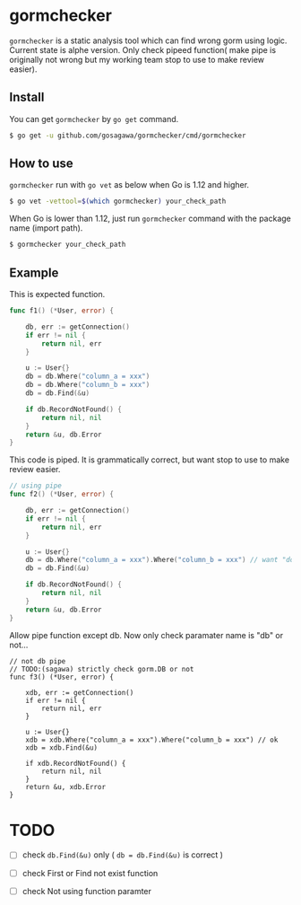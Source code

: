 # gormchecker

`gormchecker` is a static analysis tool which can find wrong gorm using logic.
Current state is alphe version. Only check pipeed function( make pipe is originally not wrong but my working team stop to use to make review easier).


## Install

You can get `gormchecker` by `go get` command.

```bash
$ go get -u github.com/gosagawa/gormchecker/cmd/gormchecker
```

## How to use

`gormchecker` run with `go vet` as below when Go is 1.12 and higher.

```bash
$ go vet -vettool=$(which gormchecker) your_check_path
```

When Go is lower than 1.12, just run `gormchecker` command with the package name (import path).

```bash
$ gormchecker your_check_path
```

## Example

This is expected function.

```go
func f1() (*User, error) {

	db, err := getConnection()
	if err != nil {
		return nil, err
	}

	u := User{}
	db = db.Where("column_a = xxx")
	db = db.Where("column_b = xxx")
	db = db.Find(&u)

	if db.RecordNotFound() {
		return nil, nil
	}
	return &u, db.Error
}
```

This code is piped. It is grammatically correct, but want stop to use to make review easier.

```go
// using pipe
func f2() (*User, error) {

	db, err := getConnection()
	if err != nil {
		return nil, err
	}

	u := User{}
	db = db.Where("column_a = xxx").Where("column_b = xxx") // want "do not use pipe"
	db = db.Find(&u)

	if db.RecordNotFound() {
		return nil, nil
	}
	return &u, db.Error
}
```

Allow pipe function except db. Now only check paramater name is "db" or not...

```
// not db pipe
// TODO:(sagawa) strictly check gorm.DB or not
func f3() (*User, error) {

	xdb, err := getConnection()
	if err != nil {
		return nil, err
	}

	u := User{}
	xdb = xdb.Where("column_a = xxx").Where("column_b = xxx") // ok
	xdb = xdb.Find(&u)

	if xdb.RecordNotFound() {
		return nil, nil
	}
	return &u, xdb.Error
}
```

# TODO
- [ ] check ```db.Find(&u)``` only ( ```db = db.Find(&u)``` is correct )
- [ ] check First or Find not exist function
- [ ] check Not using function paramter

